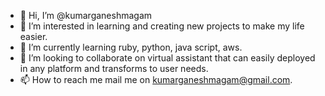- 👋 Hi, I’m @kumarganeshmagam
- 👀 I’m interested in learning and creating new projects to make my life easier.
- 🌱 I’m currently learning ruby, python, java script, aws.
- 💞️ I’m looking to collaborate on virtual assistant that can easily deployed in any platform and transforms to user needs.
- 📫 How to reach me mail me on kumarganeshmagam@gmail.com.

<!---
kumarganeshmagam/kumarganeshmagam is a ✨ special ✨ repository because its `README.md` (this file) appears on your GitHub profile.
You can click the Preview link to take a look at your changes.
--->
